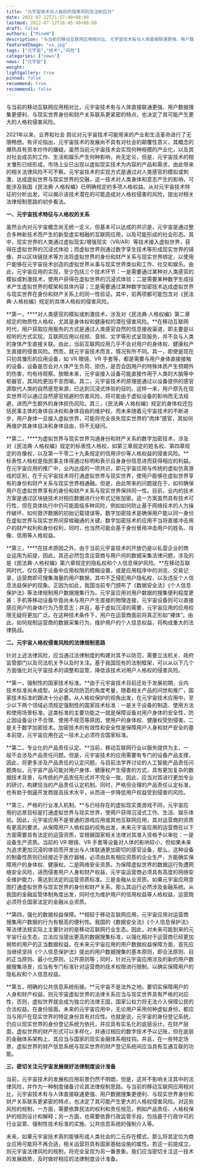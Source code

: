 ```yaml
---
title: "元宇宙技术对人格权的侵害风险及法制应对"
date: 2022-07-12T21:57:40+08:00
lastmod: 2022-07-12T16:45:40+08:00
draft: false
authors: ["MineW"]
description: "与当前的移动互联网应用相对比，元宇宙技术有与人体直接联通更强、用户数据搜集更便利、与现实世界身份和财产关系联系更紧密的特点，也决定了其可能产生更大的人格权侵害风险。"
featuredImage: "xx.jpg"
tags: ["元宇宙","技术","风险"]
categories: ["news"]
news: ["元宇宙"]
weight: 
lightgallery: true
pinned: false
recommend: true
recommend1: false
---
```




与当前的移动互联网应用相对比，元宇宙技术有与人体直接联通更强、用户数据搜集更便利、与现实世界身份和财产关系联系更紧密的特点，也决定了其可能产生更大的人格权侵害风险。



2021年以来，业界和社会 舆论对元宇宙技术可能带来的产业和生活革命进行了无限畅想。有评论指出，元宇宙技术的发展尚不具有对社会的颠覆性意义，其概念的爆热具有资本炒作的嫌疑。虽然当前元宇宙技术会实现何种规模的产业化，以及其对社会成员的工作、生活和娱乐产生何种影响，尚无定论，但是，元宇宙技术的相关雏形已经形成，市场上业已出现以虚拟现实技术为内容的产品和需求，由此带来的相关法律风险不可不察。元宇宙技术的实现方式是通过对人类感官的模拟或刺激，达成虚拟世界与现实世界的交融，这一技术对人类身体和意志产生的影响，可能涉及我国《民法典·人格权编》已明确规定的多项人格权益。从对元宇宙技术特征的分析出发，可以揭示该技术潜在的可能造成对人格权侵害的风险，提出对相关法律规制思路的初步看法。



**一、元宇宙技术特征与人格权的关系**





虽然业内对元宇宙概念尚无统一定义，但基本可以达成的共识是，元宇宙是通过整合多种新技术而产生的新型虚实相融的互联网应用，以及可能形成的社会形态。其中，现实世界的人类通过虚拟现实/增强现实（VR/AR）等技术接入虚拟世界，获得在虚拟世界的沉浸式体验；而虚拟世界则通过数字孪生技术等形成现实世界的镜像，并以区块链技术等方法将虚拟世界的身份和财产关系与现实世界绑定，以使用户能够在元宇宙技术创造的虚拟世界从事与现实世界类似和工作、社交和娱乐。由此，元宇宙应用的实现，至少包括三个技术环节：一是需要通过某种对人类感官的模拟或刺激技术，使用户获得在虚拟世界的沉浸式体验；二是需要某种数字生成技术产生虚拟世界的框架和具体内容；三是需要通过某种数字加密技术达成虚拟世界与现实世界在身份和财产关系上的同一性验证。其中，前两项都可能包含对《民法典·人格权编》规定的具体人格权的侵害风险。

**第一，****对人类感官的模拟或刺激技术，涉及对《民法典·人格权编》第二章规定的物质性人格权，尤其是身体权和健康权的潜在侵害风险。**在移动互联网时代，用户获取应用服务的方式是通过人类感官自然的信息接收渠道，即主要是以视听的方式实现。互联网应用以视频、音频、文字等形式呈现服务，并不会与人类的身体产生直接关联。由此，当前互联网应用几乎不会对用户的身体权、健康权产生直接的侵害风险。然而，就元宇宙技术而言，情况有所不同。其一，即使是现在只初具雏形的应用设备，如 VR 眼镜、VR 手套等，都是需要与用户身体直接接触的设备，设备是否会对人体产生负荷、损伤，是否会因用户的特殊体质产生预期外的伤害，均有待观察。放眼未来，元宇宙接入设备可能直接作用于人类的大脑等中枢器官，其风险更加不言而喻。其二，元宇宙技术的原理是通过以设备提供的感官源取代人类的自然感觉来源，已达到沉浸式体验的目的。这样一来，用户原先在现实世界可以通过自然感官规避的伤害风险，将可能由于虚拟设备的影响而无法规避，进而产生额外的身体损伤风险。其三，《民法典·人格权编》规定的身体权还包括民事主体的身体自决权和身体自由的维护权，而未来随着元宇宙技术的不断进步，用户身体一旦接入虚拟世界，可能将完全丧失现实世界的“肉体”感官，其如何再维护其身体自决和身体自由，将不无疑问。

**第二，****为虚拟世界与现实世界沟通身份和财产关系的数字加密技术，涉及对《民法典·人格权编》规定的标表性人格权，如第三章规定的姓名权、第四章规定的肖像权，以及第一千零二十九条规定的信用评价等人格权益的侵害风险。**标表性人格权是指民事主体得通过标明和表示自身身份信息进而获得相应的利益。在元宇宙应用的推广中，业内达成的一项共识，即元宇宙应用与传统的虚拟仿真游戏的区别，在于元宇宙技术将打通虚拟世界与现实世界，使用户能够在虚拟世界享有的身份和财产关系与现实世界相通融。但是，由此带来的问题就在于，如何确保用户在虚拟世界享有的身份和财产关系与现实世界保持同一性。目前，业内的技术方案是通过区块链技术对相应数据进行分布式记账加密。这一方案虽然具有技术可行性，但在具体执行中仍可能面临多种风险，例如如何防止基于网络技术的人为操作破坏、如何救济数据的初始记载错误等。数字加密技术是确保用户能以同一身份在虚拟世界与现实世界间穿梭融通的关键。数字加密技术的应用不当将直接冲击用户的财产权利和身份权利，同时，也当然可能会基于身份冒用冲击用户的姓名、肖像、信用等人格权益。

**第三，****在技术原因之外，由于当前元宇宙技术的开放仍是以私营企业的商业运用为前提，因此，其还必然包含运营商与用户间的数据采集法律问题，涉及的是《民法典·人格权编》第六章规定的隐私权和个人信息保护风险。**在移动互联网时代，仅仅基于设备中应用权限的模糊设置，或是应用程序中的浏览、交易记录，运营商即可搜集海量的用户数据，其中不乏侵犯用户隐私权，以及违反个人信息法益保护的现象。正因为如此，我国当前专门颁布了《数据安全法》《个人信息保护法》等法律规制用户数据搜集行为。元宇宙应用对用户数据的搜集便利程度更甚：手机等移动设备毕竟尚未与用户产生直接的物理连接，元宇宙设备则可以直接感应用户的身体行为乃至意志；并且，基于虚拟沉浸的需要，元宇宙应用的应用权限无疑将更加广泛。在这种技术条件下，用户在运营商面前将真正形如“裸体”。由此，如何规制运营商的数据采集行为，维护用户的个人信息权益，将构成重大的法律挑战。



**二、元宇宙人格权侵害风险的法律规制思路**





针对上述法律风险，应当通过法律制度的构建对其予以防范，需要立法机关、政府监管部门以及司法机关予以及时关注。基于我国现有的法制框架，可以从以下几个方面强化对元宇宙技术的调整和监管，降低该技术对用户人格权的侵害风险。

**第一，强制性的国家技术标准。**由于元宇宙技术目前还处于发展初期，业内技术标准尚未成型。从安全风险防范的角度考量，随着相关产品的问世和推广，国家技术标准的跟进十分必要。从人格权保护的视角出发，在元宇宙技术应用中，至少以下两个领域必须规定强制性的国家技术标准：一是关于设备的制造、使用方法和使用场景标准。这类标准的主要功能之一就是保障设备对用户身体的安全性，防止因设备设计不合理、使用不规范等原因，使用户的身体权、健康权受到侵害。二是关于数字加密技术。加密技术的有效性和安全性是保障用户人身和财产安全的基本前提，元宇宙应用在这一技术上必须符合国家标准。

**第二，专业化的产品责任认定。**当前，移动互联网行业以服务提供为主，一般不会涉及产品责任问题。但是，元宇宙技术的应用需要有专门的设备产品支撑，因此，将更多涉及产品责任的认定问题。与目前法学界讨论的人工智能产品责任问题类似，元宇宙产品可能对用户身体、健康权产生侵害的方式，具有更加复杂的数据技术背景，与传统的产品责任形式并不完全一致。因此，应当对其进行更加专业的研讨，构建恰当的产品责任认定机制。同时，严格但合理的产品责任认定标准，也有助于倒逼开发商提高技术水平，从而进一步降低用户权益受到侵害的风险。

**第三，严格的行业准入机制。**与已经存在的虚拟现实类游戏不同，元宇宙应用的远景目标是打通虚拟世界与现实世界，使用户获得沉浸式工作、生活、娱乐体验。因此，元宇宙应用不是普通的游戏应用或其他互联网应用，其对运营商的资质有更高的要求。从保障用户人格权益的视角出发，未来元宇宙应用的运营商在以下方面需要具有法定的运营资质，宜根据国家相关法律对其准入资格予以审批：一是设备生产资质。当前的 VR 眼镜、VR 手套等设备对人体的影响较小，但如果未来为追求更加沉浸的体验而开发出与人体联通更加密切的感官设备，那么，这种设备的制备性质则已经接近于医疗器械，必须由具有相应资质的企业生产，方能确实保障用户的身体权、健康权。二是网络安全资质。为保障虚拟世界的数据运行免遭网络安全风险，进而侵害用户人身和财产权益，元宇宙运营商必须具有高度的网络安全维护能力，需达到法定的运营资质标准。三是金融从业资质。如果元宇宙应用意图打通虚拟世界与现实世界的身份和财产关系，那么其运行必然涉及金融系统。从我国的金融监管体制角度出发，同时也为维护用户的信用权益等人格权益，运营商必须符合国家法定的金融从业资质。

**第四，强化的数据权益保障。**相较于移动互联网应用，元宇宙应用对运营商搜集用户数据的行为有极高的便利性。我国的《数据安全法》《个人信息保护法》等法律法规实际上主要针对的是移动互联网行业生态。因此，对未来可能到来的元宇宙行业生态，立法应当提出更高的数据搜集标准，以强化相对于运营商已经更加弱势的用户的正当数据权益。在未来元宇宙应用的用户数据权益保障方面，首先应当继续坚持《个人信息保护法》提出的用户数据搜集的基本原则，即合法原则、目的正当原则、最小化原则、公开原则等；同时，针对元宇宙应用涉及的新的用户数据搜集场景，应当有专门标准针对运营商的技术权限进行限制，以确实保障用户的隐私权和个人信息权益。

**第五，明确的公共信息系统衔接。**元宇宙不是法外之地。要切实保障用户的人身和财产权益，则元宇宙虚拟世界的法律关系应当与现实世界具有严格的对应性，否则，虚拟世界就会成为独立的法律王国，国家公权力将无法介入保障公民的合法权益。在身份层面，未来的元宇宙应用中，无论用户采用何种虚拟身份，都应当与用户在现实世界的特定身份具有对应性。也就是说，元宇宙的身份登记系统，仍应以现实世界的身份登记系统为依托，并应具有实名化的底层设计。在财产层面，虚拟世界的财产形式可以多样化，并通过相应的数字技术予以记账，但在底层的金融体系架构上，其应当与国家的现实金融体系相挂钩。并且，在一些特定场景，虚拟世界的财产信息系统与现实世界的财产登记系统间应当具有互通互联的功能。



**三、密切关注元宇宙发展做好法律制度设计准备**





当前，元宇宙技术的发展和应用前景仍然不明朗，但是，这并不影响关注其中的法律风险，并作为一种制度储备讨论其法律规制思路。与当前的移动互联网应用相对比，元宇宙技术有与人体直接联通更强、用户数据搜集更便利、与现实世界身份和财产关系联系更紧密的特点，也决定了其可能产生更大的人格权侵害风险。对这些风险的规制，一方面，需要依靠民法的权利和责任规范，例如产品责任、人格权保护的规则设计和解释；另一方面，也需要依靠行政监管手段，包括基于行政许可的行业监管、强制性技术标准的实施、公共信息系统的强制介入等。

未来，如果元宇宙技术真的能够形成人类社会的二元存在模式，那么将其定位为商业应用可能将不再合适，相关运营将具有国家基础设施的属性。若这一前提成立，则元宇宙法律风险的规制，将完全呈现为另一番景象。我们应当密切关注这一技术的发展趋势，及时做好相应的法律制度设计准备。
